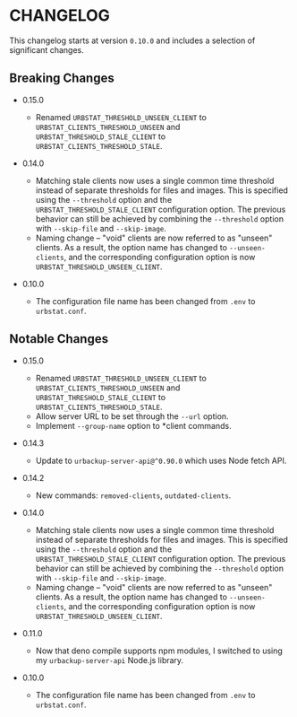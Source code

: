 # CHANGELOG

This changelog starts at version `0.10.0` and includes a selection of significant changes.

## Breaking Changes

- 0.15.0
  - Renamed `URBSTAT_THRESHOLD_UNSEEN_CLIENT` to `URBSTAT_CLIENTS_THRESHOLD_UNSEEN` and `URBSTAT_THRESHOLD_STALE_CLIENT` to `URBSTAT_CLIENTS_THRESHOLD_STALE`.

- 0.14.0
  - Matching stale clients now uses a single common time threshold instead of separate thresholds for files and images. This is specified using the `--threshold` option and the `URBSTAT_THRESHOLD_STALE_CLIENT` configuration option. The previous behavior can still be achieved by combining the `--threshold` option with `--skip-file` and `--skip-image`.
  - Naming change – "void" clients are now referred to as "unseen" clients. As a result, the option name has changed to `--unseen-clients`, and the corresponding configuration option is now `URBSTAT_THRESHOLD_UNSEEN_CLIENT`.

- 0.10.0
  - The configuration file name has been changed from `.env` to `urbstat.conf`.

## Notable Changes

- 0.15.0
  - Renamed `URBSTAT_THRESHOLD_UNSEEN_CLIENT` to `URBSTAT_CLIENTS_THRESHOLD_UNSEEN` and `URBSTAT_THRESHOLD_STALE_CLIENT` to `URBSTAT_CLIENTS_THRESHOLD_STALE`.
  - Allow server URL to be set through the `--url` option.
  - Implement `--group-name` option to *client commands.

- 0.14.3
  - Update to `urbackup-server-api@^0.90.0` which uses Node fetch API.

- 0.14.2
  - New commands: `removed-clients`, `outdated-clients`.

- 0.14.0
  - Matching stale clients now uses a single common time threshold instead of separate thresholds for files and images. This is specified using the `--threshold` option and the `URBSTAT_THRESHOLD_STALE_CLIENT` configuration option. The previous behavior can still be achieved by combining the `--threshold` option with `--skip-file` and `--skip-image`.
  - Naming change – "void" clients are now referred to as "unseen" clients. As a result, the option name has changed to `--unseen-clients`, and the corresponding configuration option is now `URBSTAT_THRESHOLD_UNSEEN_CLIENT`.

- 0.11.0
  - Now that deno compile supports npm modules, I switched to using my `urbackup-server-api` Node.js library.

- 0.10.0
  - The configuration file name has been changed from `.env` to `urbstat.conf`.
